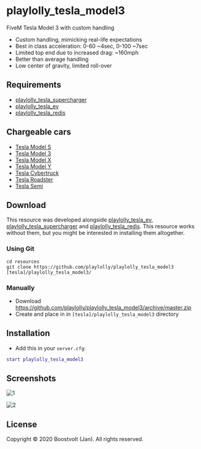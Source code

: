 # playlolly_tesla_model3

FiveM Tesla Model 3 with custom handling
- Custom handling, mimicking real-life expectations
- Best in class acceleration: 0-60 ~4sec, 0-100 ~7sec
- Limited top end due to increased drag: ~160mph
- Better than average handling
- Low center of gravity, limited roll-over

## Requirements
- [playlolly_tesla_supercharger](https://github.com/playlolly/playlolly_tesla_supercharger)
- [playlolly_tesla_ev](https://github.com/playlolly/playlolly_tesla_ev)
- [playlolly_tesla_redis](https://github.com/playlolly/playlolly_tesla_redis)

## Chargeable cars
- [Tesla Model S](https://github.com/playlolly/playlolly_tesla_models)
- [Tesla Model 3](https://github.com/playlolly/playlolly_tesla_model3)
- [Tesla Model X](https://github.com/playlolly/playlolly_tesla_modelx)
- [Tesla Model Y](https://github.com/playlolly/playlolly_tesla_modely)
- [Tesla Cybertruck](https://github.com/playlolly/playlolly_tesla_cybertruck)
- [Tesla Roadster](https://github.com/playlolly/playlolly_tesla_roadster)
- [Tesla Semi](https://github.com/playlolly/playlolly_tesla_semi)

## Download

This resource was developed alongside [playlolly_tesla_ev](https://github.com/playlolly/playlolly_tesla_ev), [playlolly_tesla_supercharger](https://github.com/playlolly/playlolly_tesla_supercharger) and [playlolly_tesla_redis](https://github.com/playlolly/playlolly_tesla_redis). This resource works without them, but you might be interested in installing them altogether.
### Using Git
```
cd resources
git clone https://github.com/playlolly/playlolly_tesla_model3 [tesla]/playlolly_tesla_model3/
```

### Manually
- Download https://github.com/playlolly/playlolly_tesla_model3/archive/master.zip
- Create and place in in `[tesla]/playlolly_tesla_model3` directory

## Installation
- Add this in your `server.cfg`:

```lua
start playlolly_tesla_model3
```

## Screenshots

![1](https://github.com/playlolly/playlolly_tesla_model3/blob/master/img/Model3_1.jpg)

![2](https://github.com/playlolly/playlolly_tesla_model3/blob/master/img/Model3_2.jpg)

## License

Copyright © 2020 Boostvolt (Jan). All rights reserved.
